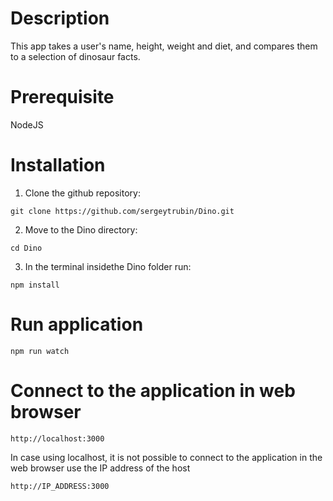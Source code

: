 # Description
This app takes a user's name, height, weight and diet, and compares them to a selection of dinosaur facts. 

# Prerequisite
NodeJS

# Installation
1. Clone the github repository:
```shell
git clone https://github.com/sergeytrubin/Dino.git
```

2. Move to the Dino directory:
```shell
cd Dino
```
3.  In the terminal insidethe  Dino folder run:

```shell
npm install
```

# Run application
```shell
npm run watch
```
# Connect to the application in web browser
```shell
http://localhost:3000
```
In case using localhost, it is not possible to connect to the application in the web browser use the IP address of the host
```shell
http://IP_ADDRESS:3000
```
